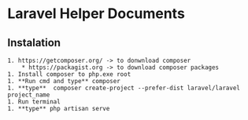 # Laravel Helper Documents
## Instalation
	1. https://getcomposer.org/ -> to donwnload composer
		* https://packagist.org -> to download composer packages
	1. Install composer to php.exe root
	1. **Run cmd and type** composer
	1. **type**  composer create-project --prefer-dist laravel/laravel project_name
	1. Run terminal
	1. **type** php artisan serve